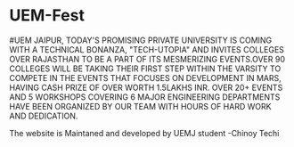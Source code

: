 # UEM-Fest
#UEM JAIPUR, TODAY'S PROMISING PRIVATE UNIVERSITY IS COMING WITH A TECHNICAL BONANZA, "TECH-UTOPIA" AND INVITES COLLEGES OVER RAJASTHAN TO BE A PART OF ITS MESMERIZING EVENTS.OVER 90 COLLEGES WILL BE TAKING THEIR FIRST STEP WITHIN THE VARSITY TO COMPETE IN THE EVENTS THAT FOCUSES ON DEVELOPMENT IN MARS, HAVING CASH PRIZE OF OVER WORTH 1.5LAKHS INR.
OVER 20+ EVENTS AND 5 WORKSHOPS COVERING 6 MAJOR ENGINEERING DEPARTMENTS HAVE BEEN ORGANIZED BY OUR TEAM WITH HOURS OF HARD WORK AND DEDICATION.

The website is Maintaned and developed by UEMJ student -Chinoy Techi
